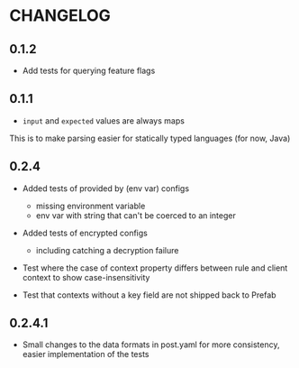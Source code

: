 # CHANGELOG

## 0.1.2

- Add tests for querying feature flags

## 0.1.1

- `input` and `expected` values are always maps

This is to make parsing easier for statically typed languages (for now, Java)


## 0.2.4

* Added tests of provided by (env var) configs
  * missing environment variable
  * env var with string that can't be coerced to an integer

* Added tests of encrypted configs
  * including catching a decryption failure
* Test where the case of context property differs between rule and client context to show case-insensitivity
* Test that contexts without a key field are not shipped back to Prefab

## 0.2.4.1

* Small changes to the data formats in post.yaml for more consistency, easier implementation of the tests
